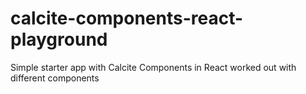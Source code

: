 # calcite-components-react-playground
Simple starter app with Calcite Components in React worked out with different components
